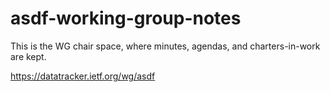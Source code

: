 # asdf-working-group-notes

This is the WG chair space, where minutes, agendas, and charters-in-work are kept.

https://datatracker.ietf.org/wg/asdf


